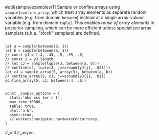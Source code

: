 #util/sample/examples/11 Sample or confine arrays using `sample|confine_array`, which treat array elements as separate random variables (e.g. from domain `between`) instead of a single array-valued variable (e.g. from domain `tuple`). This enables _reuse of array elements_ in posterior sampling, which can be more efficient unless specialized array samplers (a.k.a. "block" samplers) are defined.
```js:js_input

let a = sample(between(0, 1))
let b = sample(between(a, 1))
// const yJ = [.4, .45, .5, .55, .6]
// const J = yJ.length
// let cJ = sample(tuple(J, between(a, b)))
// confine(cJ, tuple(J, j=>around(yJ[j], .025)))
let cJ = sample_array(5, array(5), between(a, b))
// confine_array(5, cJ, j=>around(yJ[j], .01))
confine_array(5, cJ, between(.4, .6))

```
```js:js_removed

const _sample_options = { 
  stats:'mks ess lwr r t',
  max_time:10000,
  table: true,
  plot:'a b',
  async:true,
  // workers:navigator.hardwareConcurrency,
}

```
#_util #_async

